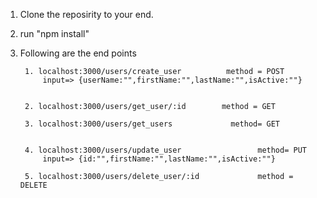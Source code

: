 1. Clone the reposirity to your end.

2. run "npm install"

3. Following are the end points
    
        1. localhost:3000/users/create_user          method = POST
            input=> {userName:"",firstName:"",lastName:"",isActive:""}
            
            
        2. localhost:3000/users/get_user/:id        method = GET
        
        3. localhost:3000/users/get_users             method= GET
    
            
        4. localhost:3000/users/update_user                 method= PUT
            input=> {id:"",firstName:"",lastName:"",isActive:""}
            
        5. localhost:3000/users/delete_user/:id             method = DELETE
           